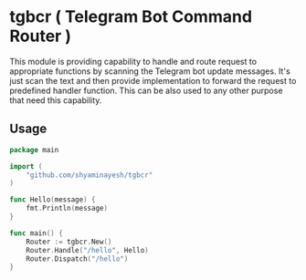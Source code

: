 # tgbcr ( Telegram Bot Command Router )

This module is providing capability to handle and route request to appropriate functions by scanning the Telegram bot update messages. It's just scan the text and then provide implementation to forward the request to predefined handler function. This can be also used to any other purpose that need this capability.


## Usage

```go
package main

import (
    "github.com/shyaminayesh/tgbcr"
)

func Hello(message) {
    fmt.Println(message)
}

func main() {
    Router := tgbcr.New()
    Router.Handle("/hello", Hello)
    Router.Dispatch("/hello")
}
```